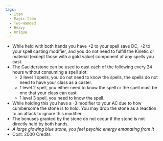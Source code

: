 ```yaml
---
tags:
  - Item
  - Magic-Item
  - Two-Handed
  - Heavy
  - Unique
---
```

- While held with both hands you have +2 to your spell save DC, +2 to your spell casting modifier, and you do not need to fulfill the Kinetic or material (except those with a gold value) component of any spells you cast.
- The Gaulderstone can be used to cast each of the following every 24 hours without consuming a spell slot:
	- 2 level 1 spells, you do not need to know the spells, the spells do not need to have your class as a caster.
	- 1 level 2 spell, you either need to know the spell or the spell must be one that your class can cast.
	- 1 level 3 spell, you need to know the spell.
- While holding this you have a -3 modifier to your AC due to how cumbersome the stone is to hold. You may drop the stone as a reaction to an attack to ignore this modifier.
- The bonuses granted by the stone do not occur if the stone is not directly held by both hands.
- *A large glowing blue stone, you feel psychic energy emanating from it*
- Cost: 2000 Credits
